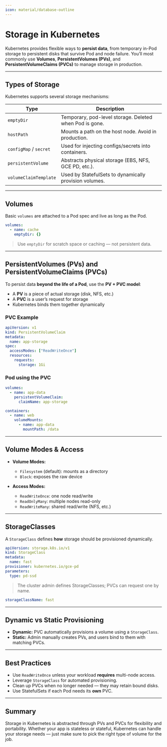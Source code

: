 ```yaml
---
icon: material/database-outline
---
```


# Storage in Kubernetes

Kubernetes provides flexible ways to **persist data**, from temporary in-Pod storage to persistent disks that survive Pod and node failure. You’ll most commonly use **Volumes**, **PersistentVolumes (PVs)**, and **PersistentVolumeClaims (PVCs)** to manage storage in production.

---

## Types of Storage

Kubernetes supports several storage mechanisms:

| Type                  | Description                                               |
|-----------------------|-----------------------------------------------------------|
| `emptyDir`            | Temporary, pod-level storage. Deleted when Pod is gone.   |
| `hostPath`            | Mounts a path on the host node. Avoid in production.      |
| `configMap` / `secret`| Used for injecting configs/secrets into containers.       |
| `persistentVolume`    | Abstracts physical storage (EBS, NFS, GCE PD, etc.).      |
| `volumeClaimTemplate` | Used by StatefulSets to dynamically provision volumes.    |

---

## Volumes

Basic `volumes` are attached to a Pod spec and live as long as the Pod.

```yaml
volumes:
  - name: cache
    emptyDir: {}
```

> Use `emptyDir` for scratch space or caching — not persistent data.

---

## PersistentVolumes (PVs) and PersistentVolumeClaims (PVCs)

To persist data **beyond the life of a Pod**, use the **PV + PVC model**:

- A **PV** is a piece of actual storage (disk, NFS, etc.)
- A **PVC** is a user’s request for storage
- Kubernetes binds them together dynamically

### PVC Example

```yaml
apiVersion: v1
kind: PersistentVolumeClaim
metadata:
  name: app-storage
spec:
  accessModes: ["ReadWriteOnce"]
  resources:
    requests:
      storage: 1Gi
```

### Pod using the PVC

```yaml
volumes:
  - name: app-data
    persistentVolumeClaim:
      claimName: app-storage

containers:
  - name: web
    volumeMounts:
      - name: app-data
        mountPath: /data
```

---

## Volume Modes & Access

- **Volume Modes:**
  - `Filesystem` (default): mounts as a directory
  - `Block`: exposes the raw device

- **Access Modes:**
  - `ReadWriteOnce`: one node read/write
  - `ReadOnlyMany`: multiple nodes read-only
  - `ReadWriteMany`: shared read/write (NFS, etc.)

---

## StorageClasses

A `StorageClass` defines **how** storage should be provisioned dynamically.

```yaml
apiVersion: storage.k8s.io/v1
kind: StorageClass
metadata:
  name: fast
provisioner: kubernetes.io/gce-pd
parameters:
  type: pd-ssd
```

> The cluster admin defines StorageClasses; PVCs can request one by name.

```yaml
storageClassName: fast
```

---

## Dynamic vs Static Provisioning

- **Dynamic:** PVC automatically provisions a volume using a `StorageClass`.
- **Static:** Admin manually creates PVs, and users bind to them with matching PVCs.

---

## Best Practices

- Use `ReadWriteOnce` unless your workload **requires** multi-node access.
- Leverage `StorageClass` for automated provisioning.
- Clean up PVCs when no longer needed — they may retain bound disks.
- Use StatefulSets if each Pod needs its **own** PVC.

---

## Summary

Storage in Kubernetes is abstracted through PVs and PVCs for flexibility and portability. Whether your app is stateless or stateful, Kubernetes can handle your storage needs — just make sure to pick the right type of volume for the job.